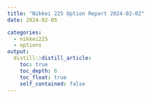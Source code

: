 ```yaml
---
title: "Nikkei 225 Option Report 2024-02-02"
date: 2024-02-05

categories:
  - nikkei225
  - options
output:
  distill::distill_article:
    toc: true
    toc_depth: 6
    toc_float: true    
    self_contained: false
---
```






















